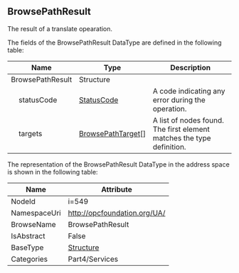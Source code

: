 <!-- datatype -->
## BrowsePathResult
The result of a translate opearation.  
<!-- end of description -->
The fields of the BrowsePathResult DataType are defined in the following table:  

|Name|Type|Description|
|---|---|---|
|BrowsePathResult|Structure||
|&nbsp;&nbsp;&nbsp;&nbsp;statusCode|[StatusCode](../../../Part4/DataTypes/StatusCode/readme.md)|A code indicating any error during the operation.|
|&nbsp;&nbsp;&nbsp;&nbsp;targets|[BrowsePathTarget](../../../Part4/Services/BrowsePathTarget/readme.md)[]|A list of nodes found. The first element matches the type definition.|

The representation of the BrowsePathResult DataType in the address space is shown in the following table:  

|Name|Attribute|
|---|---|
|NodeId|i=549|
|NamespaceUri|http://opcfoundation.org/UA/|
|BrowseName|BrowsePathResult|
|IsAbstract|False|
|BaseType|[Structure](../../../Part3/DataTypes/Structure/readme.md)|
|Categories|Part4/Services|

